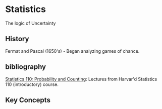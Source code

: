 # Statistics
The logic of Uncertainty

## History
Fermat and Pascal (1650's)
    - Began analyzing games of chance.


## bibliography
[Statistics 110: Probability  and Counting](https://www.youtube.com/playlist?list=PL2SOU6wwxB0uwwH80KTQ6ht66KWxbzTIo):
Lectures from Harvar'd Statistics 110 (introductory) course.

## Key Concepts
